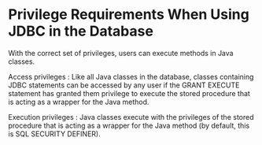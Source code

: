 <!-- loio3bd8d3e66c5f10148841a4669412136e -->

# Privilege Requirements When Using JDBC in the Database

With the correct set of privileges, users can execute methods in Java classes.

Access privileges
:   Like all Java classes in the database, classes containing JDBC statements can be accessed by any user if the GRANT EXECUTE statement has granted them privilege to execute the stored procedure that is acting as a wrapper for the Java method.

Execution privileges
:   Java classes execute with the privileges of the stored procedure that is acting as a wrapper for the Java method \(by default, this is SQL SECURITY DEFINER\).

